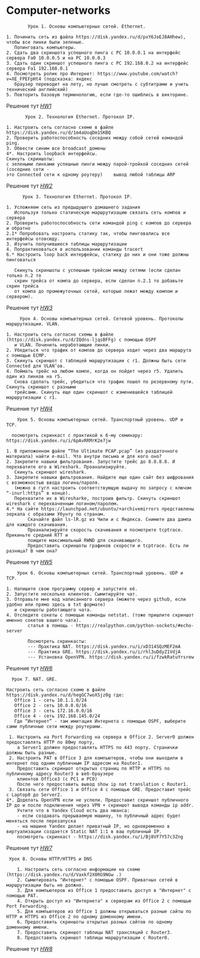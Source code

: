 # Сomputer-networks

            Урок 1. Основы компьютерных сетей. Ethernet.
            
    1. Починить сеть из файла https://disk.yandex.ru/d/pxY6JoEJ8AHhew), чтобы все линки были зеленые. 
       Попинговать компьютеры.
    2. Сдать два скриншота успешного пинга с РС 10.0.0.1 на интерфейс сервера Fa0 10.0.0.5 и на PC 10.0.0.3
    3. Сдать один скриншот успешного пинга с РС 192.168.0.2 на интерфейс сервера Fa1 192.168.0.1
    4. Посмотреть ролик про Интернет: https://www.youtube.com/watch?v=XE_FPEFpHt4 (подсказка: яндекс 
       браузер переводит на лету, но лучше смотреть с субтитрами и учить технический английский)
    5. Повторить базовую терминологию, если где-то ошиблись в викторине.
    
   Решение тут _[HW1](https://github.com/TiRastaMafia/Computer_networks/tree/main/HW1)_
   
           Урок 2. Технология Ethernet. Протокол IP.

    1. Настроить сеть согласно схеме в файле https://disk.yandex.ru/d/1m4aUoqDm1SKBQ
    2. Проверить работоспособность соседних между собой сетей командой ping.
    3. Обвести синим все broadcast домены
    4*. Настроить loopback интерфейсы.
    Скинуть скриншоты:
    с зелеными линками успешные пинги между парой-тройкой соседних сетей (соседние сети - 
    это Connected сети к одному роутеру)    вывод любой таблицы ARP

  Решение тут _[HW2](https://github.com/TiRastaMafia/Computer_networks/tree/main/HW2)_
  
          Урок 3. Технология Ethernet. Протокол IP.

    1. Усложняем сеть из предыдущего домашнего задания
       Используя только статическую маршрутизацию связать сеть компов и сервера
    2. Проверить работоспособность сети командой ping с компов до сервера и обратно
    2.1* Попробовать настроить статику так, чтобы пинговались все интерфейсы отовсюду.
    3. Изучить получившиеся таблицы маршрутизации
    4. Попрактиковаться в использовании команды tracert
    6.* Настроить loop back интерфейсы, статику до них и они тоже должны пинговаться

       Скинуть скриншоты с успешным трейсом между сетями (если сделан только п.2 то 
       скрин трейса от компа до сервера, если сделан п.2.1 то добавьте скрин трейса 
       от компа до промежуточных сетей, которые лежат между компом и сервером).
       
  Решение тут _[HW3](https://github.com/TiRastaMafia/Computer_networks/tree/main/HW3)_
  
         Урок 4. Основы компьютерных сетей. Сетевой уровень. Протоколы маршрутизации. VLAN.
         
    1. Настроить сеть согласно схемы в файле (https://disk.yandex.ru/d/IQdns-ljqsBFFg) с помощью OSPF 
       и VLAN. Починить неработающие линки.
    2. Убедиться что трафик от компов до сервера ходит через два маршрута с помощью ЕСМР.
    3. Скинуть скриншот с таблицей маршрутизации с r1. Должны быть сети Connected для VLAN’ов.
    4. Поймать трейс на любом компе, когда он пойдет через r5. Удалить один из линков на r5. 
       Снова сделать трейс, убедиться что трафик пошел по резервному пути. Скинуть скриншот с разными 
       трейсами. Скинуть еще один скриншот с изменившейся таблицей маршрутизации с r1.
  
  Решение тут _[HW4](https://github.com/TiRastaMafia/Computer_networks/tree/main/HW4)_  
  
        Урок 5. Основы компьютерных сетей. Транспортный уровень. UDP и TCP.

      посмотреть скринкаст с практикой к 6-му семинару: https://disk.yandex.ru/i/6pAvRRMrK2e7jw

    1. В приложенном файле “The Ultimate PCAP.pcap” (из раздаточного материала) найти e-mail. Что внутри письма и для кого оно?
    2. Закрепите навыки фильтрования. Запустите трейс до 8.8.8.8. И перехватите его в Wireshark. Проанализируйте.
       Скинуть скриншот wireshark.
    3. Закрепите навыки фильтрования. Найдите еще один сайт без шифрования с возможностью ввода логина/пароля. 
       (можно в гугл настроить соответствующую выдачу по запросу с ключом “-inurl:https” в конце). 
       Перехватите их в Wiresharke, построив фильтр. Скинуть скриншот wireshark с перехваченным логином/паролем.
    4.* На сайте https://launchpad.net/ubuntu/+archivemirrors представлены зеркала с образами Убунту по странам. 
            Скачайте файл ls-lR.gz из Чили и с Яндекса. Снимите два дампа для каждого скачивания. 
            Проанализируйте скорость скачивания и посмотрите tcptrace. Прикиньте средний RTT и 
            поищите максимальный RWND для скачивающего.
            Предоставить скриншоты графиков скорости и tcptrace. Есть ли разница? В чем она?
     
  Решение тут _[HW5](https://github.com/TiRastaMafia/Computer_networks/tree/main/HW5)_ 

        Урок 6. Основы компьютерных сетей. Транспортный уровень. UDP и TCP.
        
    1. Напишите свою программу сервер и запустите её.
    2. Запустите несколько клиентов. Сымитируйте чат.
    3. Отправьте мне код написанного сервера (можете через github, если удобно или прямо здесь в txt формате) 
       и скриншоты работающего чата.
    4. Отследите сокеты с помощью команды netstat. (тоже пришлите скриншот именно сокетов вашего чата). 
            статья в помощь - https://realpython.com/python-sockets/#echo-server
            
            Посмотреть скринкасты:
            --- Практика NAT. https://disk.yandex.ru/i/xD314SQzMEF2mA
            --- Практика GRE. https://disk.yandex.ru/i/rhl3uDdyZ1VdjA
            --- Установка OpenVPN. https://disk.yandex.ru/i/fzwkRatuYrsrew
  
  Решение тут _[HW6](https://github.com/TiRastaMafia/Computer_networks/tree/main/HW6)_ 
  
      Урок 7. NAT. GRE.

    Настроить сеть согласно схеме в файле https://disk.yandex.ru/d/hegGC7woXSjz0g где:
       Office 1 - cеть 10.1.1.0/24
       Office 2 - cеть 10.0.0.0/16
       Office 3 - cеть 172.16.0.0/16
       Office 4 - cеть 192.168.145.0/24
       Где “Интернет” - там имитация Интернета с помощью OSPF, выберите сами публичные сети между роутерами.

     1. Настроить на Port Forwarding на сервера в Office 2. Server0 должен предоставлять HTTP по 80му порту, 
        а Server1 должен предоставлять HTTPS по 443 порту. Странички должны быть разные.
     2. Настроить PAT в Office 3 для компьютеров, чтобы они выходили в интернет под одним публичным IP адресом на Router1.
        Предоставить скриншот открытых страниц по HTTP и HTTPS по публичному адресу Router3 в веб-браузере 
        клиентов Office3 (с РС1 и РС0)
        После чего предоставить вывод show ip nat translation c Router1.
     3. Связать сети Office 1 и Office 4 с помощью GRE. Предоставит трейс с Laptop0 до Server2.
    4*. Доделать OpenVPN если не успели. Предоставит скриншот публичного IP до и после подключения через VPN + скриншот вывода команды ip addr.
        Учтите что в Yandex Cloud есть два нюанса:
        - если создавать прерываемую машину, то публичный адрес будет меняться после перезапуска
        - на машине Yandex делает приватный IP, но одновременно в виртуализации создается Static NAT 1:1 в ваш публичный IP.
        посмотреть скринкаст - https://disk.yandex.ru/i/Bj8VF7Y57c3Zng
  
  Решение тут _[HW7](https://github.com/TiRastaMafia/Computer_networks/tree/main/HW7)_   
  
     Урок 8. Основы HTTP/HTTPS и DNS
     
        1. Настроить сеть согласно информации на схеме (https://disk.yandex.ru/d/Vaxkf2X0RG9NGw .)
        2. Сымитировать "Интернет" с помощью OSPF. Приватных сетей в маршрутизации быть не должно.
        3. Для компьютеров из Office 1 предоставить доступ в "Интернет" с помощью PAT.
        4. Открыть доступ из "Интернета" к серверам из Office 2 c помощью Port Forwarding.
        5. Для компьютеров из Office 1 должны открываться разные сайты по HTTP и HTTPS из Office 2 по одному доменному имени.
        6. Предоставить скриншоты открытых разных сайтов по одному доменному имени.
        7. Предоставить скриншот таблицы NAT трансляций с Router3.
        8. Предоставить скриншот таблицы маршрутизации с Router0.
  
  Решение тут _[HW8](https://github.com/TiRastaMafia/Computer_networks/tree/main/HW8)_   
  
  
  
  
  
   
   



